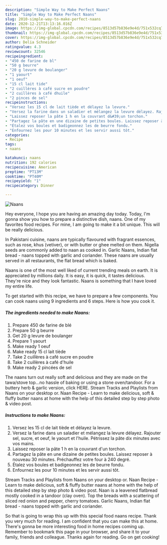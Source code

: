 ```yaml
---
description: "Simple Way to Make Perfect Naans"
title: "Simple Way to Make Perfect Naans"
slug: 2010-simple-way-to-make-perfect-naans
date: 2020-12-21T13:13:16.016Z
image: https://img-global.cpcdn.com/recipes/8513d57b836e9e4d/751x532cq70/naans-photo-principale-de-la-recette.jpg
thumbnail: https://img-global.cpcdn.com/recipes/8513d57b836e9e4d/751x532cq70/naans-photo-principale-de-la-recette.jpg
cover: https://img-global.cpcdn.com/recipes/8513d57b836e9e4d/751x532cq70/naans-photo-principale-de-la-recette.jpg
author: Delia Schneider
ratingvalue: 4.3
reviewcount: 32546
recipeingredient:
- "450 de farine de bl"
- "50 g beurre"
- "20 g levure de boulanger"
- "1 yaourt"
- "1 oeuf"
- "15 cl lait tide"
- "2 cuillères à café sucre en poudre"
- "2 cuillères à café dhuile"
- "2 pinces de sel"
recipeinstructions:
- "Versez les 15 cl de lait tiède et délayez la levure."
- "Versez la farine dans un saladier et mélangez la levure délayez. Rajouter sel, sucre, et oeuf, le yaourt et l&#39;huile. Pétrissez la pâte dix minutes avec vos mains."
- "Laissez reposer la pâte 1 h en la couvrant d&#39;un torchon."
- "Partagez la pâte en une dizaine de petites boules. Laissez reposer à nouveau 30 minutes. Préchauffez votre four à 240 degré."
- "Étalez vos boules et badigeonnez les de beurre fondu."
- "Enfournez les pour 10 minutes et les servir aussi tôt."
categories:
- Recipe
tags:
- naans

katakunci: naans 
nutrition: 192 calories
recipecuisine: American
preptime: "PT13M"
cooktime: "PT40M"
recipeyield: "1"
recipecategory: Dinner

---
```



![Naans](https://img-global.cpcdn.com/recipes/8513d57b836e9e4d/751x532cq70/naans-photo-principale-de-la-recette.jpg)

Hey everyone, I hope you are having an amazing day today. Today, I'm gonna show you how to prepare a distinctive dish, naans. One of my favorites food recipes. For mine, I am going to make it a bit unique. This will be really delicious.

In Pakistani cuisine, naans are typically flavoured with fragrant essences, such as rose, khus (vetiver), or with butter or ghee melted on them. Nigella seeds are commonly added to naan as cooked in. Garlic Naans, Indian flat bread - naans topped with garlic and coriander. These naans are usually served in all restaurants, the flat bread which is baked.

Naans is one of the most well liked of current trending meals on earth. It is appreciated by millions daily. It is easy, it is quick, it tastes delicious. They're nice and they look fantastic. Naans is something that I have loved my entire life.


To get started with this recipe, we have to prepare a few components. You can cook naans using 9 ingredients and 6 steps. Here is how you cook it.

<!--inarticleads1-->

##### The ingredients needed to make Naans:

1. Prepare 450 de farine de blé
1. Prepare 50 g beurre
1. Get 20 g levure de boulanger
1. Prepare 1 yaourt
1. Make ready 1 oeuf
1. Make ready 15 cl lait tiède
1. Take 2 cuillères à café sucre en poudre
1. Take 2 cuillères à café d&#39;huile
1. Make ready 2 pincées de sel


The naans turn out really soft and delicious and they are made on the tawa/stove top…no hassle of baking or using a stone oven/tandoor. For a buttery herb &amp; garlic version, click HERE. Stream Tracks and Playlists from Naans on your desktop or. Naan Recipe - Learn to make delicious, soft &amp; fluffy butter naans at home with the help of this detailed step by step photo &amp; video post. 

<!--inarticleads2-->

##### Instructions to make Naans:

1. Versez les 15 cl de lait tiède et délayez la levure.
1. Versez la farine dans un saladier et mélangez la levure délayez. Rajouter sel, sucre, et oeuf, le yaourt et l&#39;huile. Pétrissez la pâte dix minutes avec vos mains.
1. Laissez reposer la pâte 1 h en la couvrant d&#39;un torchon.
1. Partagez la pâte en une dizaine de petites boules. Laissez reposer à nouveau 30 minutes. Préchauffez votre four à 240 degré.
1. Étalez vos boules et badigeonnez les de beurre fondu.
1. Enfournez les pour 10 minutes et les servir aussi tôt.


Stream Tracks and Playlists from Naans on your desktop or. Naan Recipe - Learn to make delicious, soft &amp; fluffy butter naans at home with the help of this detailed step by step photo &amp; video post. Naan is a leavened flatbread mostly cooked in a tandoor (clay oven). Top the breads with a scattering of sliced red onion and pepper, cherry tomatoes. Garlic Naans, Indian flat bread - naans topped with garlic and coriander. 

So that is going to wrap this up with this special food naans recipe. Thank you very much for reading. I am confident that you can make this at home. There's gonna be more interesting food in home recipes coming up. Remember to bookmark this page in your browser, and share it to your family, friends and colleague. Thanks again for reading. Go on get cooking!

